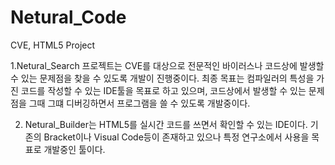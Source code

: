 # Netural_Code
CVE, HTML5 Project


 1.Netural_Search 프로젝트는 CVE를 대상으로 전문적인 바이러스나 코드상에 발생할 수 있는 문제점을 찾을 수 있도록 개발이 진행중이다.
 최종 목표는 컴파일러의 특성을 가진 코드를 작성할 수 있는 IDE툴을 목표로 하고 있으며, 코드상에서 발생할 수 있는 문제점을 그때 그떄 디버깅하면서
 프로그램을 쓸 수 있도록 개발중이다.

2. Netural_Builder는 HTML5를 실시간 코드를 쓰면서 확인할 수 있는 IDE이다. 기존의 Bracket이나 Visual Code등이 존재하고 있으나 특정 연구소에서 사용을 목표로 개발중인 툴이다.
